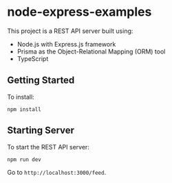 # node-express-examples

This project is a REST API server built using:
* Node.js with Express.js framework
* Prisma as the Object-Relational Mapping (ORM) tool
* TypeScript

## Getting Started
To install:
```
npm install
```

## Starting Server
To start the REST API server:
```
npm run dev
```

Go to `http://localhost:3000/feed`.
